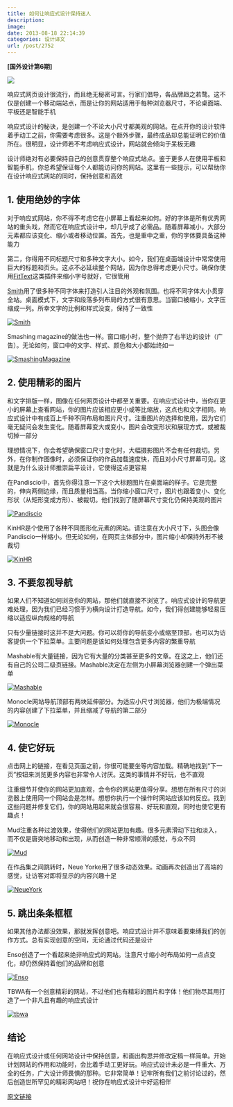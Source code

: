 ```yaml
---
title: 如何让响应式设计保持迷人
description: 
image: 
date: 2013-08-18 22:14:39
categories: 设计译文
url: /post/2752
---
```


**[国外设计第6期]**

![](http://netdna.webdesignerdepot.com/uploads/2013/08/featured5@wdd2x.jpg)

响应式网页设计很流行，而且绝无秘密可言。行家们倡导，各品牌趋之若鹜。这不仅是创建一个移动端站点，而是让你的网站适用于每种浏览器尺寸，不论桌面端、平板还是智能手机

响应式设计的秘诀，是创建一个不论大小尺寸都美观的网站。在点开你的设计软件着手动工之前，你需要考虑很多。这是个额外步骤，最终成品却总能证明它的价值所在。很明显，设计师若不考虑响应式设计，网站就会倾向于呆板无趣

设计师绝对有必要保持自己的创意贯穿整个响应式站点。鉴于更多人在使用平板和智能手机，你总希望保证每个人都能访问你的网站。这里有一些提示，可以帮助你在设计响应式网站的同时，保持创意和高效

## 1. 使用绝妙的字体

对于响应式网站，你不得不考虑它在小屏幕上看起来如何。好的字体是所有优秀网站的重头戏，然而它在响应式设计中，却几乎成了必需品。随着屏幕减小，大部分元素都应该变化、缩小或者移动位置。首先，也是重中之重，你的字体要具备这种能力

第二，你得用不同标题尺寸和多种文字大小。如今，我们在桌面端设计中常常使用巨大的标题和页头。这点不必延续整个网站，因为你总得考虑更小尺寸。确保你使用[FitText](http://fittextjs.com/)这类插件来缩小字号就好，它很管用

[Smith](http://www.justsmith.com/)用了很多种不同字体来打造引人注目的外观和氛围。也将不同字体大小贯穿全站。桌面模式下，文字和段落多列布局的方式很有意思。当窗口被缩小，文字压缩成一列。所幸文字的比例和样式没变，保持了一致性

[![Smith](https://cdn.victor42.work/posts/2013-08/08-18/Smith.jpg "How to keep responsive design engaging photo")](http://www.justsmith.com/)

Smashing magazine的做法也一样。窗口缩小时，整个抛弃了右半边的设计（广告）。无论如何，窗口中的文字、样式、颜色和大小都始终如一

[![SmashingMagazine](https://cdn.victor42.work/posts/2013-08/08-18/SmashingMagazine.jpg "How to keep responsive design engaging photo")](http://www.smashingmagazine.com/)

## 2. 使用精彩的图片

和文字排版一样，图像在任何网页设计中都至关重要。在响应式设计中，当你在更小的屏幕上查看网站，你的图片应该相应更小或等比缩放，这点也和文字相同。响应式设计中有成百上千种不同布局和图片尺寸。注重图片的选择和使用，因为它们毫无疑问会发生变化。随着屏幕变大或变小，图片会改变形状和展现方式，或被裁切掉一部分

理想情况下，你会希望确保窗口尺寸变化时，大幅摄影图片不会有任何裁切。另外，在你制作图像时，必须保证你的作品加载速度快，而且对小尺寸屏幕可见。这就是为什么设计师推崇扁平设计，它使得这点更容易

在Pandiscio中，首先你得注意一下这个大标题图片在桌面端的样子。它是完整的，伸向两侧边缘，而且质量相当高。当你缩小窗口尺寸，图片也跟着变小、变化形状（从矩形变成方形）、被裁切。他们找到了随屏幕尺寸变化仍保持美观的图片

[![Pandiscio](https://cdn.victor42.work/posts/2013-08/08-18/Pandiscio.jpg "How to keep responsive design engaging photo")](http://pandiscio.com/)

KinHR是个使用了各种不同图形化元素的网站。请注意在大小尺寸下，头图会像Pandiscio一样缩小。但无论如何，在网页主体部分中，图片缩小却保持外形不被裁切

[![KinHR](https://cdn.victor42.work/posts/2013-08/08-18/KinHR.jpg "How to keep responsive design engaging photo")](http://kinhr.com/)

## 3. 不要忽视导航

如果人们不知道如何浏览你的网站，那他们就直接不浏览了。响应式设计的导航更难处理，因为我们已经习惯于为横向设计打造导航。如今，我们得创建能够轻易压缩以适应纵向规格的导航

只有少量链接时这并不是大问题。你可以将你的导航变小或缩至顶部，也可以为访客提供一个下拉菜单。主要问题是该如何处理包含更多内容的繁重导航

Mashable有大量链接，因为它有大量的分类甚至更多的文章。在这之上，他们还有自己的公司二级页链接。Mashable决定在左侧为小屏幕浏览器创建一个弹出菜单

[![Mashable](https://cdn.victor42.work/posts/2013-08/08-18/Mashable.jpg "How to keep responsive design engaging photo")](http://mashable.com/)

Monocle网站导航顶部有两块延伸部分。为适应小尺寸浏览器，他们为极端情况的内容创建了下拉菜单，并且缩减了导航的第二部分

[![Monocle](https://cdn.victor42.work/posts/2013-08/08-18/Monocle.jpg "How to keep responsive design engaging photo")](http://monocle.com/)

## 4. 使它好玩

点击网上的链接，在看见页面之前，你很可能要坐等内容加载。精确地找到“下一页”按钮来浏览更多内容也非常令人讨厌。这类的事情并不好玩，也不直观

注重细节并使你的网站更加直观，会令你的网站更值得分享。想想在所有尺寸的浏览器上使用同一个网站会是怎样。想想你执行一个操作时网站应该如何反应。找到这些问题并修复它们，你的网站用起来就会很容易、好玩和直观，同时也使它更有趣点！

Mud注重各种过渡效果，使得他们的网站更加有趣。很多元素滑动下拉和淡入，而不仅是唐突地移动和出现，从而创造一种非常顺滑的感觉，与众不同

[![Mud](https://cdn.victor42.work/posts/2013-08/08-18/Mud.jpg "How to keep responsive design engaging photo")](http://ournameismud.co.uk/)

在作品集之间跳转时，Neue Yorke用了很多动态效果。动画再次创造出了高端的感觉，让访客对即将显示的内容兴趣十足

[![NeueYork](https://cdn.victor42.work/posts/2013-08/08-18/NeueYork.jpg "How to keep responsive design engaging photo")](http://neueyorke.com/)

## 5. 跳出条条框框

如果其他办法都没效果，那就发挥创意吧。响应式设计并不意味着要束缚我们的创作方式。总有实现创意的空间，无论通过代码还是设计

Enso创造了一个看起来绝非响应式的网站。注意尺寸缩小时布局如何一点点变化，却仍然保持着他们的品牌和创意

[![Enso](https://cdn.victor42.work/posts/2013-08/08-18/Enso.jpg "How to keep responsive design engaging photo")](http://helloenso.com/)

TBWA有一个创意精彩的网站，不过他们也有精彩的图片和字体！他们物尽其用打造了一个非凡且有趣的响应式设计

[![tbwa](http://netdna.webdesignerdepot.com/uploads/2013/08/tbwa.jpg "How to keep responsive design engaging photo")](http://www.tbwa.fi/)

## 结论

在响应式设计或任何网站设计中保持创意，和画出构思并修改定稿一样简单。开始计划网站的作用和功能时，会比着手动工更好玩。响应式设计未必是一件重大、万全的任务，广大设计师畏惧的那种。它非常简单！记牢所有我们之前讨论过的，然后创造世所罕见的精彩网站吧！祝你在响应式设计中好运相伴

[原文链接](http://www.webdesignerdepot.com/2013/08/how-to-keep-responsive-design-engaging/)